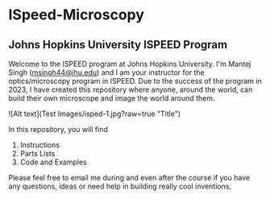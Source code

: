 # ISpeed-Microscopy

## Johns Hopkins University ISPEED Program

Welcome to the ISPEED program at Johns Hopkins University. I'm Mantej Singh (msingh44@jhu.edu) and I am your instructor for the optics/microscopy program in ISPEED. Due to the success of the program in 2023, I have created this repository where anyone, around the world, can build their own microscope and image the world around them.

![Alt text](Test Images/isped-1.jpg?raw=true "Title")




In this repository, you will find

1. Instructions
2. Parts Lists
3. Code and Examples

Please feel free to email me during and even after the course if you have any questions, ideas or need help in building really cool inventions.

